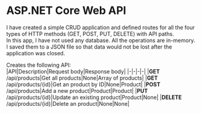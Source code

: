 # ASP.NET Core Web API
I have created a simple CRUD application and defined routes for all the four types of HTTP methods (GET, POST, PUT, DELETE) with API paths.  
In this app, I have not used any database. All the operations are in-memory. I saved them to a JSON file so that data would not be lost after the application was closed.

Creates the following API:  
|API|Description|Request body|Response body|
|-|-|-|-|
|**GET** /api/products|Get all products|None|Array of products|
|**GET** /api/products/{id}|Get an product by ID|None|Product|
|**POST** /api/products|Add a new product|Product|Product|
|**PUT** /api/products/{id}|Update an existing product|Product|None|
|**DELETE** /api/products/{id}|Delete an product|None|None|
